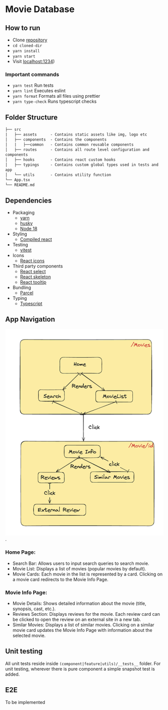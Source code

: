 # Movie Database

## How to run

- Clone [repository](https://github.com/Squad1991/movie-database.git)
- `cd cloned-dir`
- `yarn install`
- `yarn start`
- Visit [localhost:1234](http://localhost:1234))

### Important commands

- `yarn test` Run tests
- `yarn lint` Executes eslint
- `yarn format` Formats all files using prettier
- `yarn type-check` Runs typescript checks

## Folder Structure

```
├── src
|   ├── assets      - Contains static assets like img, logo etc
│   ├── components  - Contains the components
│   |   ├──common   - Contains common reusable components
│   ├── routes      - Contains all route level configuration and components
│   ├── hooks       - Contains react custom hooks
│   ├── typings     - Contains custom global types used in tests and app
│   └── utils       - Contains utility function
└── App.tsx
└── README.md
```

## Dependencies

- Packaging
  - [yarn](https://yarnpkg.com/)
  - [husky](https://typicode.github.io/husky/)
  - [Node 18](https://nodejs.org/en)
- Styling
  - [Compiled react](https://compiledcssinjs.com/)
- Testing
  - [vitest](https://vitest.dev/)
- Icons
  - [React icons](https://react-icons.github.io/)
- Third party components
  - [React select](https://react-select.com/)
  - [React skeleton](https://www.npmjs.com/package/react-loading-skeleton)
  - [React tooltip](https://www.npmjs.com/package/rc-tooltip)
- Bundling
  - [Parcel](https://parceljs.org/)
- Typing
  - [Typescript](https://www.typescriptlang.org/)

## App Navigation

![My image](./src/assets//app-design.png).

### Home Page:

- Search Bar: Allows users to input search queries to search movie.
- Movie List: Displays a list of movies (popular movies by default).
- Movie Cards: Each movie in the list is represented by a card. Clicking on a movie card redirects to the Movie Info Page.

### Movie Info Page:

- Movie Details: Shows detailed information about the movie (title, synopsis, cast, etc.).
- Reviews Section: Displays reviews for the movie. Each review card can be clicked to open the review on an external site in a new tab.
- Similar Movies: Displays a list of similar movies. Clicking on a similar movie card updates the Movie Info Page with information about the selected movie.

## Unit testing

All unit tests reside inside `(component|feature|utils)/__tests__` folder. For unit testing, wherever there is pure component a simple snapshot test is added.

## E2E

To be implemented
